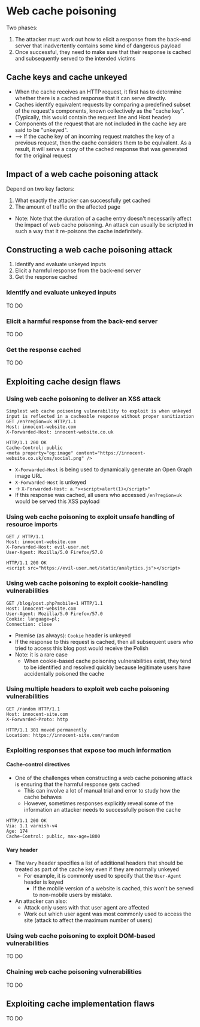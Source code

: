 # Web cache poisoning

Two phases:
1. The attacker must work out how to elicit a response from the back-end server that inadvertently contains some kind of dangerous payload
2. Once successful, they need to make sure that their response is cached and subsequently served to the intended victims

## Cache keys and cache unkeyed
- When the cache receives an HTTP request, it first has to determine whether there is a cached response that it can serve directly.
- Caches identify equivalent requests by comparing a predefined subset of the request's components, known collectively as the "cache key". (Typically, this would contain the request line and Host header)
- Components of the request that are not included in the cache key are said to be "unkeyed".
- --> If the cache key of an incoming request matches the key of a previous request, then the cache considers them to be equivalent. As a result, it will serve a copy of the cached response that was generated for the original request

## Impact of a web cache poisoning attack
Depend on two key factors:
1. What exactly the attacker can successfully get cached
2. The amount of traffic on the affected page
- Note: Note that the duration of a cache entry doesn't necessarily affect the impact of web cache poisoning. An attack can usually be scripted in such a way that it re-poisons the cache indefinitely.

## Constructing a web cache poisoning attack 
1. Identify and evaluate unkeyed inputs
2. Elicit a harmful response from the back-end server
3. Get the response cached

### Identify and evaluate unkeyed inputs
TO DO

### Elicit a harmful response from the back-end server
TO DO

### Get the response cached
TO DO

## Exploiting cache design flaws
### Using web cache poisoning to deliver an XSS attack
```
Simplest web cache poisoning vulnerability to exploit is when unkeyed input is reflected in a cacheable response without proper sanitization
GET /en?region=uk HTTP/1.1
Host: innocent-website.com
X-Forwarded-Host: innocent-website.co.uk

HTTP/1.1 200 OK
Cache-Control: public
<meta property="og:image" content="https://innocent-website.co.uk/cms/social.png" />
```
- `X-Forwarded-Host` is being used to dynamically generate an Open Graph image URL
- `X-Forwarded-Host` is unkeyed
- -> `X-Forwarded-Host: a."><script>alert(1)</script>"`
- If this response was cached, all users who accessed `/en?region=uk` would be served this XSS payload

### Using web cache poisoning to exploit unsafe handling of resource imports
```
GET / HTTP/1.1
Host: innocent-website.com
X-Forwarded-Host: evil-user.net
User-Agent: Mozilla/5.0 Firefox/57.0

HTTP/1.1 200 OK
<script src="https://evil-user.net/static/analytics.js"></script>
```

### Using web cache poisoning to exploit cookie-handling vulnerabilities
```
GET /blog/post.php?mobile=1 HTTP/1.1
Host: innocent-website.com
User-Agent: Mozilla/5.0 Firefox/57.0
Cookie: language=pl;
Connection: close
```
- Premise (as always): `Cookie` header is unkeyed
- If the response to this request is cached, then all subsequent users who tried to access this blog post would receive the Polish
- Note: it is a rare case
  - When cookie-based cache poisoning vulnerabilities exist, they tend to be identified and resolved quickly because legitimate users have accidentally poisoned the cache

### Using multiple headers to exploit web cache poisoning vulnerabilities
```
GET /random HTTP/1.1
Host: innocent-site.com
X-Forwarded-Proto: http

HTTP/1.1 301 moved permanently
Location: https://innocent-site.com/random
```

### Exploiting responses that expose too much information
#### Cache-control directives
- One of the challenges when constructing a web cache poisoning attack is ensuring that the harmful response gets cached
  - This can involve a lot of manual trial and error to study how the cache behaves
  - However, sometimes responses explicitly reveal some of the information an attacker needs to successfully poison the cache
```
HTTP/1.1 200 OK
Via: 1.1 varnish-v4
Age: 174
Cache-Control: public, max-age=1800
```
#### Vary header
- The `Vary` header specifies a list of additional headers that should be treated as part of the cache key even if they are normally unkeyed
  - For example, it is commonly used to specify that the `User-Agent` header is keyed
      - If the mobile version of a website is cached, this won't be served to non-mobile users by mistake.
- An attacker can also:
  - Attack only users with that user agent are affected
  - Work out which user agent was most commonly used to access the site (attack to affect the maximum number of users)

### Using web cache poisoning to exploit DOM-based vulnerabilities
TO DO

### Chaining web cache poisoning vulnerabilities
TO DO

## Exploiting cache implementation flaws
TO DO
